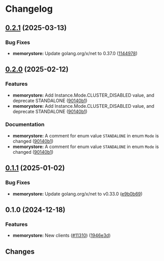 # Changelog

## [0.2.1](https://github.com/googleapis/google-cloud-go/compare/memorystore/v0.2.0...memorystore/v0.2.1) (2025-03-13)


### Bug Fixes

* **memorystore:** Update golang.org/x/net to 0.37.0 ([1144978](https://github.com/googleapis/google-cloud-go/commit/11449782c7fb4896bf8b8b9cde8e7441c84fb2fd))

## [0.2.0](https://github.com/googleapis/google-cloud-go/compare/memorystore/v0.1.1...memorystore/v0.2.0) (2025-02-12)


### Features

* **memorystore:** Add Instance.Mode.CLUSTER_DISABLED value, and deprecate STANDALONE ([90140b1](https://github.com/googleapis/google-cloud-go/commit/90140b17da6378fa87d4bec0d404c18a78d6b02a))
* **memorystore:** Add Instance.Mode.CLUSTER_DISABLED value, and deprecate STANDALONE ([90140b1](https://github.com/googleapis/google-cloud-go/commit/90140b17da6378fa87d4bec0d404c18a78d6b02a))


### Documentation

* **memorystore:** A comment for enum value `STANDALONE` in enum `Mode` is changed ([90140b1](https://github.com/googleapis/google-cloud-go/commit/90140b17da6378fa87d4bec0d404c18a78d6b02a))
* **memorystore:** A comment for enum value `STANDALONE` in enum `Mode` is changed ([90140b1](https://github.com/googleapis/google-cloud-go/commit/90140b17da6378fa87d4bec0d404c18a78d6b02a))

## [0.1.1](https://github.com/googleapis/google-cloud-go/compare/memorystore/v0.1.0...memorystore/v0.1.1) (2025-01-02)


### Bug Fixes

* **memorystore:** Update golang.org/x/net to v0.33.0 ([e9b0b69](https://github.com/googleapis/google-cloud-go/commit/e9b0b69644ea5b276cacff0a707e8a5e87efafc9))

## 0.1.0 (2024-12-18)


### Features

* **memorystore:** New clients ([#11310](https://github.com/googleapis/google-cloud-go/issues/11310)) ([1946e3d](https://github.com/googleapis/google-cloud-go/commit/1946e3de6c3afb7ed51ac641bddcbe027916df46))

## Changes
